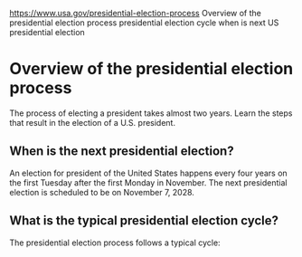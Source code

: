 

https://www.usa.gov/presidential-election-process
Overview of the presidential election process
presidential election cycle
when is next US presidential election

Overview of the presidential election process
=============================================

The process of electing a president takes almost two years. Learn the steps that result in the election of a U.S. president.

When is the next presidential election?
---------------------------------------

An election for president of the United States happens every four years on the first Tuesday after the first Monday in November. The next presidential election is scheduled to be on November 7, 2028.

**What is the typical presidential election cycle?**
----------------------------------------------------

The presidential election process follows a typical cycle:

